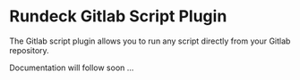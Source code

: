 # Rundeck Gitlab Script Plugin
The Gitlab script plugin allows you to run any script directly from your Gitlab repository.

Documentation will follow soon ...